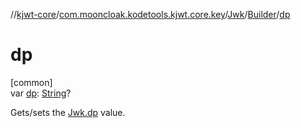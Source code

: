 //[kjwt-core](../../../../index.md)/[com.mooncloak.kodetools.kjwt.core.key](../../index.md)/[Jwk](../index.md)/[Builder](index.md)/[dp](dp.md)

# dp

[common]\
var [dp](dp.md): [String](https://kotlinlang.org/api/latest/jvm/stdlib/kotlin/-string/index.html)?

Gets/sets the [Jwk.dp](../dp.md) value.
